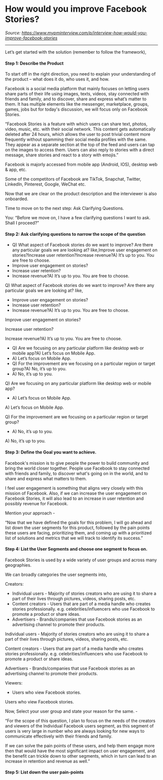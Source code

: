 # How would you improve Facebook Stories?

*Source: https://www.mypminterview.com/p/interview-how-would-you-improve-facebook-stories*

---





Let’s get started with the solution (remember to follow the framework),





#### Step 1: Describe the Product



To start off in the right direction, you need to explain your understanding of the product – what does it do, who uses it, and how.



Facebook is a social media platform that mainly focuses on letting users share parts of their life using images, texts, videos, stay connected with friends and family, and to discover, share and express what’s matter to them. It has multiple elements like the messenger, marketplace, groups, games, jobs but for today's discussion, we will focus only on Facebook Stories.



“Facebook Stories is a feature with which users can share text, photos, video, music, etc. with their social network. This content gets automatically deleted after 24 hours, which allows the user to post trivial content more frequently without spamming their social media profiles with the same. They appear as a separate section at the top of the feed and users can tap on the images to access them. Users can also reply to stories with a direct message, share stories and react to a story with emojis.”



Facebook is majorly accessed from mobile app (Android, IOS), desktop web & app, etc.

Some of the competitors of Facebook are TikTok, Snapchat, Twitter, LinkedIn, Pinterest, Google, WeChat etc.

Now that we are clear on the product description and the interviewer is also onboarded.

Time to move on to the next step: Ask Clarifying Questions.

You: “Before we move on, I have a few clarifying questions I want to ask. Shall I proceed?”





#### Step 2: Ask clarifying questions to narrow the scope of the question



* Q) What aspect of Facebook stories do we want to improve? Are there any particular goals we are looking at? like,Improve user engagement on stories?Increase user retention?Increase revenue?A) It’s up to you. You are free to choose.
* Improve user engagement on stories?
* Increase user retention?
* Increase revenue?A) It’s up to you. You are free to choose.

Q) What aspect of Facebook stories do we want to improve? Are there any particular goals we are looking at? like,

* Improve user engagement on stories?
* Increase user retention?
* Increase revenue?A) It’s up to you. You are free to choose.

Improve user engagement on stories?

Increase user retention?

Increase revenue?A) It’s up to you. You are free to choose.

* Q) Are we focusing on any particular platform like desktop web or mobile app?A) Let’s focus on Mobile App.
* A) Let’s focus on Mobile App.
* Q) For the improvement are we focusing on a particular region or target group?A) No, it’s up to you.
* A) No, it’s up to you.

Q) Are we focusing on any particular platform like desktop web or mobile app?

* A) Let’s focus on Mobile App.

A) Let’s focus on Mobile App.

Q) For the improvement are we focusing on a particular region or target group?

* A) No, it’s up to you.

A) No, it’s up to you.

#### Step 3: Define the Goal you want to achieve.



Facebook's mission is to give people the power to build community and bring the world closer together. People use Facebook to stay connected with friends and family, to discover what's going on in the world, and to share and express what matters to them.

I feel user engagement is something that aligns very closely with this mission of Facebook. Also, if we can increase the user engagement on Facebook Stories, it will also lead to an increase in user retention and possibly revenue for Facebook.

Mention your approach -

“Now that we have defined the goals for this problem, I will go ahead and list down the user segments for this product, followed by the pain points these users are facing, prioritizing them, and coming up with a prioritized list of solutions and metrics that we will track to identify its success.”

#### Step 4: List the User Segments and choose one segment to focus on.

Facebook Stories is used by a wide variety of user groups and across many geographies.

We can broadly categories the user segments into,

Creators:

* Individual users - Majority of stories creators who are using it to share a part of their lives through pictures, videos, sharing posts, etc.
* Content creators - Users that are part of a media handle who creates stories professionally. e.g. celebrities/influencers who use Facebook to promote a product or share ideas.
* Advertisers - Brands/companies that use Facebook stories as an advertising channel to promote their products.

Individual users - Majority of stories creators who are using it to share a part of their lives through pictures, videos, sharing posts, etc.

Content creators - Users that are part of a media handle who creates stories professionally. e.g. celebrities/influencers who use Facebook to promote a product or share ideas.

Advertisers - Brands/companies that use Facebook stories as an advertising channel to promote their products.

Viewers:

* Users who view Facebook stories.

Users who view Facebook stories.

Now, Select your user group and state your reason for the same. -

“For the scope of this question, I plan to focus on the needs of the creators and viewers of the Individual Facebook users segment, as this segment of users is very large in number who are always looking for new ways to communicate effectively with their friends and family.

If we can solve the pain points of these users, and help them engage more then that would have the most significant impact on user engagement, and the benefit can trickle down to other segments, which in turn can lead to an increase in retention and revenue as well.”

#### Step 5: List down the user pain-points

